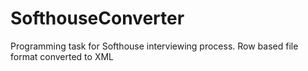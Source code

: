 # SofthouseConverter
Programming task for Softhouse interviewing process. Row based file format converted to XML
